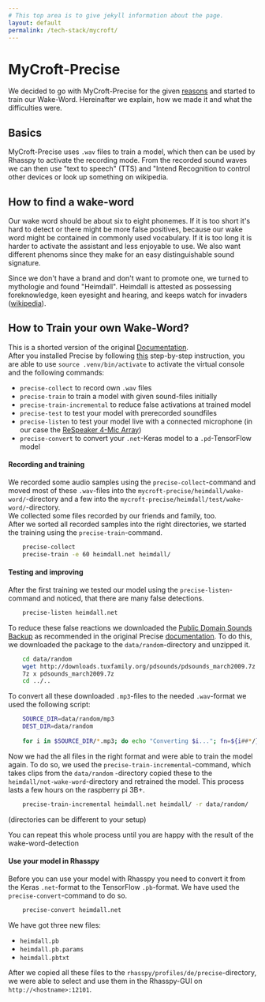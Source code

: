 ```yaml
---
# This top area is to give jekyll information about the page.
layout: default
permalink: /tech-stack/mycroft/
---
```


# MyCroft-Precise

We decided to go with MyCroft-Precise for the given [reasons](../information/wake-word-engine-comparrison.md) and started to train our
Wake-Word. Hereinafter we explain, how we made it and what the difficulties were.

## Basics

MyCroft-Precise uses `.wav` files to train a model, which then can be used by Rhasspy to activate the recording mode.
From the recorded sound waves we can then use "text to speech" (TTS) and "Intend Recognition to control other devices
or look up something on wikipedia. 


## How to find a wake-word

Our wake word should be about six to eight phonemes. If it is too short it's hard to detect or there might be more false
positives, because our wake word might be contained in commonly used vocabulary. If it is too long it is harder to activate
the assistant and less enjoyable to use. We also want different phenoms since they make for an easy distinguishable sound
signature. 

Since we don't have a brand and don't want to promote one, we turned to mythologie and found "Heimdall". Heimdall is 
attested as possessing foreknowledge, keen eyesight and hearing, and keeps watch for invaders 
([wikipedia](https://en.wikipedia.org/wiki/Heimdallr)).

## How to Train your own Wake-Word?

This is a shorted version of the original 
[Documentation](https://github.com/MycroftAI/mycroft-precise/wiki/Training-your-own-wake-word).  
After you installed Precise by following [this](https://github.com/MycroftAI/mycroft-precise#source-install) 
step-by-step instruction, you are able to use `source .venv/bin/activate` to activate the virtual console and the 
following commands:  
- `precise-collect` to record own `.wav` files
- `precise-train` to train a model with given sound-files initially
- `precise-train-incremental` to reduce false activations at trained model
- `precise-test` to test your model with prerecorded soundfiles
- `precise-listen` to test your model live with a connected microphone (in our case the 
[ReSpeaker 4-Mic Array](https://wiki.seeedstudio.com/ReSpeaker_4_Mic_Array_for_Raspberry_Pi/))
- `precise-convert` to convert your `.net`-Keras model to a `.pd`-TensorFlow model

#### Recording and training

We recorded some audio samples using the `precise-collect`-command and moved most of these `.wav`-files into the 
`mycroft-precise/heimdall/wake-word/`-directory and a few into the `mycroft-precise/heimdall/test/wake-word/`-directory.  
We collected some files recorded by our friends and family, too.  
After we sorted all recorded samples into the right directories, we started the training using the `precise-train`-command.  
```bash
    precise-collect
    precise-train -e 60 heimdall.net heimdall/
```

#### Testing and improving

After the first training we tested our model using the `precise-listen`-command and noticed, that there are many false 
detections.
```bash
    precise-listen heimdall.net
```
To reduce these false reactions we downloaded the [Public Domain Sounds Backup](http://pdsounds.tuxfamily.org/) as 
recommended in the original Precise 
[documentation](https://github.com/MycroftAI/mycroft-precise/wiki/Training-your-own-wake-word#Method-2).
To do this, we downloaded the package to the `data/random`-directory and unzipped it.
```bash
    cd data/random
    wget http://downloads.tuxfamily.org/pdsounds/pdsounds_march2009.7z
    7z x pdsounds_march2009.7z
    cd ../..
```
To convert all these downloaded `.mp3`-files to the needed `.wav`-format we used the following script:
```bash
    SOURCE_DIR=data/random/mp3
    DEST_DIR=data/random
    
    for i in $SOURCE_DIR/*.mp3; do echo "Converting $i..."; fn=${i##*/}; ffmpeg -i "$i" -acodec pcm_s16le -ar 16000 -ac 1 -f wav "$DEST_DIR/${fn%.*}.wav"; done
```
Now we had the all files in the right format and were able to train the model again.
To do so, we used the `precise-train-incremental`-command, which takes clips from the `data/random`
-directory copied these to the `heimdall/not-wake-word`-directory and retrained the model.
This process lasts a few hours on the raspberry pi 3B+.
```bash
    precise-train-incremental heimdall.net heimdall/ -r data/random/
```
(directories can be different to your setup)

You can repeat this whole process until you are happy with the result of the wake-word-detection

#### Use your model in Rhasspy

Before you can use your model with Rhasspy you need to convert it from the Keras `.net`-format to the TensorFlow `.pb`-format.
We have used the `precise-convert`-command to do so.
```bash
    precise-convert heimdall.net
```
We have got three new files:

- `heimdall.pb`
- `heimdall.pb.params`
- `heimdall.pbtxt`

After we copied all these files to the `rhasspy/profiles/de/precise`-directory, we were able to select and use them in 
the Rhasspy-GUI on `http://<hostname>:12101`.
